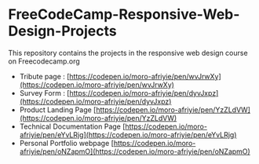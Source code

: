 # FreeCodeCamp-Responsive-Web-Design-Projects

This repository contains the projects in the responsive web design course on Freecodecamp.org 

* Tribute page : [https://codepen.io/moro-afriyie/pen/wvJrwXy](https://codepen.io/moro-afriyie/pen/wvJrwXy)
* Survey Form : [https://codepen.io/moro-afriyie/pen/dyvJxpz](https://codepen.io/moro-afriyie/pen/dyvJxpz)
* Product Landing Page  [https://codepen.io/moro-afriyie/pen/YzZLdVW](https://codepen.io/moro-afriyie/pen/YzZLdVW)
* Technical Documentation Page [https://codepen.io/moro-afriyie/pen/eYvLRjg](https://codepen.io/moro-afriyie/pen/eYvLRjg)
* Personal Portfolio webpage [https://codepen.io/moro-afriyie/pen/oNZapmO](https://codepen.io/moro-afriyie/pen/oNZapmO)


